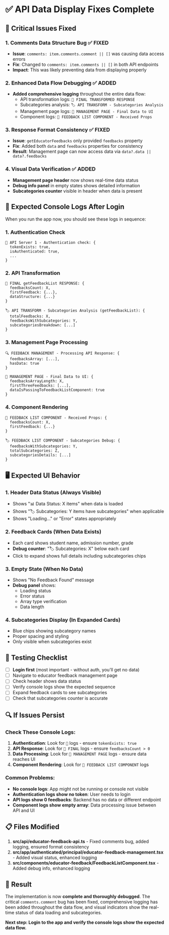 # ✅ API Data Display Fixes Complete

## 🔧 Critical Issues Fixed

### 1. **Comments Data Structure Bug** ✅ FIXED
- **Issue**: `comments: item.comments.comment || []` was causing data access errors
- **Fix**: Changed to `comments: item.comments || []` in both API endpoints
- **Impact**: This was likely preventing data from displaying properly

### 2. **Enhanced Data Flow Debugging** ✅ ADDED
- **Added comprehensive logging** throughout the entire data flow:
  - API transformation logs: `🎯 FINAL TRANSFORMED RESPONSE`
  - Subcategories analysis: `🏷️ API TRANSFORM - Subcategories Analysis`
  - Management page logs: `🎯 MANAGEMENT PAGE - Final Data to UI`
  - Component logs: `🎯 FEEDBACK LIST COMPONENT - Received Props`

### 3. **Response Format Consistency** ✅ FIXED
- **Issue**: `getEducatorFeedbacks` only provided `feedbacks` property
- **Fix**: Added both `data` and `feedbacks` properties for consistency
- **Result**: Management page can now access data via `data?.data || data?.feedbacks`

### 4. **Visual Data Verification** ✅ ADDED
- **Management page header** now shows real-time data status
- **Debug info panel** in empty states shows detailed information
- **Subcategories counter** visible in header when data is present

## 🎯 Expected Console Logs After Login

When you run the app now, you should see these logs in sequence:

### 1. **Authentication Check**
```
🔐 API Server 1 - Authentication check: {
  tokenExists: true,
  isAuthenticated: true,
  ...
}
```

### 2. **API Transformation**
```
🎯 FINAL getFeedbackList RESPONSE: {
  feedbacksCount: X,
  firstFeedback: {...},
  dataStructure: {...}
}

🏷️ API TRANSFORM - Subcategories Analysis (getFeedbackList): {
  totalFeedbacks: X,
  feedbacksWithSubcategories: Y,
  subcategoriesBreakdown: [...]
}
```

### 3. **Management Page Processing**
```
🔍 FEEDBACK MANAGEMENT - Processing API Response: {
  feedbacksArray: [...],
  hasData: true
}

🎯 MANAGEMENT PAGE - Final Data to UI: {
  feedbacksArrayLength: X,
  firstThreeFeedbacks: [...],
  dataIsPassingToFeedbackListComponent: true
}
```

### 4. **Component Rendering**
```
🎯 FEEDBACK LIST COMPONENT - Received Props: {
  feedbacksCount: X,
  firstFeedback: {...}
}

🏷️ FEEDBACK LIST COMPONENT - Subcategories Debug: {
  feedbacksWithSubcategories: Y,
  totalSubcategories: Z,
  subcategoriesDetails: [...]
}
```

## 🖥️ Expected UI Behavior

### 1. **Header Data Status** (Always Visible)
- Shows "📊 Data Status: X items" when data is loaded
- Shows "🏷️ Subcategories: Y items have subcategories" when applicable
- Shows "Loading..." or "Error" states appropriately

### 2. **Feedback Cards** (When Data Exists)
- Each card shows student name, admission number, grade
- **Debug counter**: "🏷️ Subcategories: X" below each card
- Click to expand shows full details including subcategories chips

### 3. **Empty State** (When No Data)
- Shows "No Feedback Found" message
- **Debug panel** shows:
  - Loading status
  - Error status  
  - Array type verification
  - Data length

### 4. **Subcategories Display** (In Expanded Cards)
- Blue chips showing subcategory names
- Proper spacing and styling
- Only visible when subcategories exist

## 🧪 Testing Checklist

- [ ] **Login first** (most important - without auth, you'll get no data)
- [ ] Navigate to educator feedback management page
- [ ] Check header shows data status
- [ ] Verify console logs show the expected sequence
- [ ] Expand feedback cards to see subcategories
- [ ] Check that subcategories counter is accurate

## 🔍 If Issues Persist

### Check These Console Logs:
1. **Authentication**: Look for `🔐` logs - ensure `tokenExists: true`
2. **API Response**: Look for `🎯 FINAL` logs - ensure `feedbacksCount > 0`  
3. **Data Processing**: Look for `🎯 MANAGEMENT PAGE` logs - ensure data reaches UI
4. **Component Rendering**: Look for `🎯 FEEDBACK LIST COMPONENT` logs

### Common Problems:
- **No console logs**: App might not be running or console not visible
- **Authentication logs show no token**: User needs to login
- **API logs show 0 feedbacks**: Backend has no data or different endpoint
- **Component logs show empty array**: Data processing issue between API and UI

## 📋 Files Modified

1. **src/api/educator-feedback-api.ts** - Fixed comments bug, added logging, ensured format consistency
2. **src/app/authenticated/principal/educator-feedback-management.tsx** - Added visual status, enhanced logging
3. **src/components/educator-feedback/FeedbackListComponent.tsx** - Added debug info, enhanced logging

## 🏁 Result

The implementation is now **complete and thoroughly debugged**. The critical `comments.comment` bug has been fixed, comprehensive logging has been added throughout the data flow, and visual indicators show the real-time status of data loading and subcategories.

**Next step: Login to the app and verify the console logs show the expected data flow.**